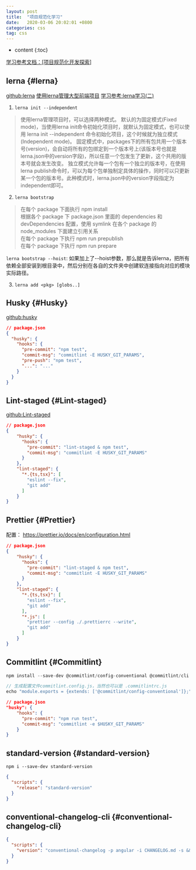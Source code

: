 ```yaml
---
layout: post
title:  "项目规范化学习"
date:   2020-03-06 20:02:01 +0800
categories: css
tag: css
---
```


* content
{:toc}

[学习参考文档：[项目规范化开发探索]](https://www.notion.so/57b80f3f75b741e3a54546c20ae5e8e7)

lerna            {#lerna}
------------------------------------

[github:lerna](https://github.com/lerna/lerna#readme)
[使用lerna管理大型前端项目](https://www.jianshu.com/p/2f9c05b119c9)
[学习参考:lerna学习(二)](https://www.notion.so/lerna-b9fb718a0ce74664884ea61112938c91)

1. `lerna init --independent`  
>使用lerna管理项目时，可以选择两种模式。
默认的为固定模式(Fixed mode)，当使用lerna init命令初始化项目时，就默认为固定模式，也可以使用 lerna init --independent 命令初始化项目，这个时候就为独立模式(Independent mode)。
固定模式中，packages下的所有包共用一个版本号(version)，会自动将所有的包绑定到一个版本号上(该版本号也就是lerna.json中的version字段)，所以任意一个包发生了更新，这个共用的版本号就会发生改变。
独立模式允许每一个包有一个独立的版本号，在使用lerna publish命令时，可以为每个包单独制定具体的操作，同时可以只更新某一个包的版本号。此种模式时，lerna.json中的version字段指定为independent即可。

2. `lerna bootstrap`  
>在每个 package 下面执行 npm install  
根据各个 package 下 package.json 里面的 dependencies 和 devDependencies 配置，使用 symlink 在各个 package 的 node_modules 下面建立引用关系  
在每个 package 下执行 npm run prepublish  
在每个 package 下执行 npm run prepare  

`lerna bootstrap --hoist`: 如果加上了--hoist参数，那么就是告诉lerna，把所有依赖全部安装到根目录中，然后分别在各自的文件夹中创建软连接指向对应的模块实际路径。  

3. `lerna add <pkg> [globs..]`  


Husky            {#Husky}
------------------------------------

[github:husky](https://github.com/typicode/husky#readme)  

```json
// package.json
{
  "husky": {
    "hooks": {
      "pre-commit": "npm test",
      "commit-msg": "commitlint -E HUSKY_GIT_PARAMS",
      "pre-push": "npm test",
      "...": "..."
    }
  }
}
```

Lint-staged            {#Lint-staged}
------------------------------------

[github:Lint-staged](https://github.com/okonet/lint-staged)  

```json
// package.json
{
    "husky": {
      "hooks": {
        "pre-commit": "lint-staged & npm test",
        "commit-msg": "commitlint -E HUSKY_GIT_PARAMS"
      }
    },
    "lint-staged": {
      "*.{ts,tsx}": [
        "eslint --fix",
        "git add"
      ]
    }
}
```


Prettier           {#Prettier}
------------------------------------

配置： https://prettier.io/docs/en/configuration.html  

```json
// package.json
{
    "husky": {
      "hooks": {
        "pre-commit": "lint-staged & npm test",
        "commit-msg": "commitlint -E HUSKY_GIT_PARAMS"
      }
    },
    "lint-staged": {
      "*.{ts,tsx}": [
        "eslint --fix",
        "git add"
      ],
      "*.js": [
        "prettier --config ./.prettierrc --write",
        "git add"
      ]
    }
}
```

Commitlint           {#Commitlint}
------------------------------------

```js
npm install --save-dev @commitlint/config-conventional @commitlint/cli

// 生成配置文件commitlint.config.js，当然也可以是 .commitlintrc.js
echo "module.exports = {extends: ['@commitlint/config-conventional']};" > commitlint.config.js

```
```json
// package.json
"husky": {
    "hooks": {
      "pre-commit": "npm run test",
      "commit-msg": "commitlint -e $HUSKY_GIT_PARAMS"
    }
}
```

standard-version           {#standard-version}
------------------------------------

`npm i --save-dev standard-version`  
```json
{
  "scripts": {
    "release": "standard-version"
  }
}
```

conventional-changelog-cli           {#conventional-changelog-cli}
------------------------------------

```json
{
  "scripts": {
    "version": "conventional-changelog -p angular -i CHANGELOG.md -s && git add CHANGELOG.md"
  }
}
```